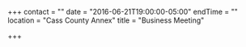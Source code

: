 +++
contact = ""
date = "2016-06-21T19:00:00-05:00"
endTime = ""
location = "Cass County Annex"
title = "Business Meeting"

+++

